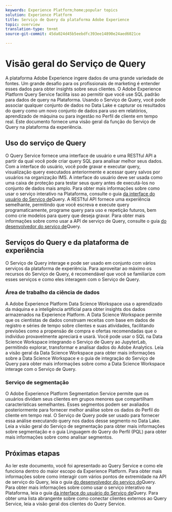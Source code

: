 ```yaml
---
keywords: Experience Platform;home;popular topics
solution: Experience Platform
title: Serviço de Query da plataforma Adobe Experience
topic: overview
translation-type: tm+mt
source-git-commit: 45da024d45b5eebdfc393ee14890e24aed6021ce

---
```



# Visão geral do Serviço de Query

A plataforma Adobe Experience ingere dados de uma grande variedade de fontes. Um grande desafio para os profissionais de marketing é entender esses dados para obter insights sobre seus clientes. O Adobe Experience Platform Query Service facilita isso ao permitir que você use SQL padrão para dados de query na Plataforma. Usando o Serviço de Query, você pode associar qualquer conjunto de dados no Data Lake e capturar os resultados do query como um novo conjunto de dados para uso em relatórios, aprendizado de máquina ou para ingestão no Perfil de cliente em tempo real. Este documento fornece uma visão geral da função do Serviço de Query na plataforma da experiência.

## Uso do serviço de Query

O Query Service fornece uma interface de usuário e uma RESTful API a partir da qual você pode criar query SQL para analisar melhor seus dados. Com a interface do usuário, você pode gravar e executar query, visualização query executados anteriormente e acessar query salvos por usuários na organização IMS. A interface do usuário deve ser usada como uma caixa de proteção para testar seus query antes de executá-los no conjunto de dados mais amplo. Para obter mais informações sobre como usar o serviço interativo na Plataforma, consulte o guia [da interface do usuário do Serviço de](ui/overview.md)Query. A RESTful API fornece uma experiência semelhante, permitindo que você escreva e execute query programaticamente, programe query para uso e repetição futuros, bem como crie modelos para query que deseja gravar. Para obter mais informações sobre como usar a API de serviço de Query, consulte o guia [do desenvolvedor do serviço de](api/getting-started.md)Query.

## Serviços do Query e da plataforma de experiência

O Serviço de Query interage e pode ser usado em conjunto com vários serviços da plataforma de experiência. Para aproveitar ao máximo os recursos do Serviço de Query, é recomendável que você se familiarize com esses serviços e como eles interagem com o Serviço de Query.

### Área de trabalho da ciência de dados

A Adobe Experience Platform Data Science Workspace usa o aprendizado da máquina e a inteligência artificial para obter insights dos dados armazenados na Experience Platform. A Data Science Workspace permite que os cientistas de dados construam receitas com base em dados de registro e séries de tempo sobre clientes e suas atividades, facilitando previsões como a propensão de compra e ofertas recomendadas que o indivíduo provavelmente apreciará e usará. Você pode usar o SQL na Data Science Workspace integrando o Serviço de Query ao JupyterLab, permitindo explorar, transformar e analisar dados do Adobe Analytics. Leia a visão geral da Data Science Workspace para obter mais informações sobre a Data Science Workspace e o guia de integração do Serviço de Query para obter mais informações sobre como a Data Science Workspace interage com o Serviço de Query.

### Serviço de segmentação

O Adobe Experience Platform Segmentation Service permite que os usuários dividam seus clientes em grupos menores que compartilham características semelhantes. Esses segmentos podem ser avaliados posteriormente para fornecer melhor análise sobre os dados do Perfil do cliente em tempo real. O Serviço de Query pode ser usado para fornecer essa análise executando query nos dados desse segmento no Data Lake. Leia a visão geral do Serviço de segmentação para obter mais informações sobre segmentação e o guia Linguagem do Query do Perfil (PQL) para obter mais informações sobre como analisar segmentos.

## Próximas etapas

Ao ler este documento, você foi apresentado ao Query Service e como ele funciona dentro do maior escopo da Experience Platform. Para obter mais informações sobre como interagir com vários pontos de extremidade na API de serviço do Query, leia o guia [do desenvolvedor do serviço do](api/getting-started.md)Query. Para obter mais informações sobre como usar o serviço interativo na Plataforma, leia o guia [da interface do usuário do Serviço de](ui/overview.md)Query. Para obter uma lista abrangente sobre como conectar clientes externos ao Query Service, leia a visão geral [](clients/overview.md)dos clientes do Query Service.
